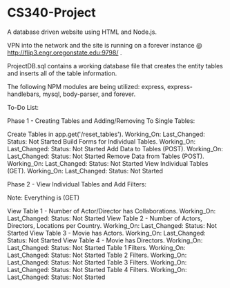 # CS340-Project
A database driven website using HTML and Node.js.

VPN into the network and the site is running on a forever instance @ http://flip3.engr.oregonstate.edu:9798/ .

ProjectDB.sql contains a working database file that creates the entity tables and inserts all of the table information.

The following NPM modules are being utilized: express, express-handlebars, mysql, body-parser, and forever.


To-Do List:

Phase 1 - Creating Tables and Adding/Removing To Single Tables:

Create Tables in app.get('/reset_tables').      Working_On:     Last_Changed:   Status: Not Started
Build Forms for Individual Tables.      Working_On:     Last_Changed:   Status: Not Started
Add Data to Tables (POST).      Working_On:     Last_Changed:   Status: Not Started
Remove Data from Tables (POST).      Working_On:     Last_Changed:   Status: Not Started
View Individual Tables (GET).      Working_On:     Last_Changed:   Status: Not Started

Phase 2 - View Individual Tables and Add Filters:

Note: Everything is (GET)

View Table 1 - Number of Actor/Director has Collaborations.       Working_On:     Last_Changed:   Status: Not Started
View Table 2 - Number of Actors, Directors, Locations per Country.       Working_On:     Last_Changed:   Status: Not Started
View Table 3 - Movie has Actors.      Working_On:     Last_Changed:   Status: Not Started
View Table 4 - Movie has Directors.      Working_On:     Last_Changed:   Status: Not Started
Table 1 Filters.       Working_On:     Last_Changed:   Status: Not Started
Table 2 Filters.       Working_On:     Last_Changed:   Status: Not Started
Table 3 Filters.       Working_On:     Last_Changed:   Status: Not Started
Table 4 Filters.       Working_On:     Last_Changed:   Status: Not Started
